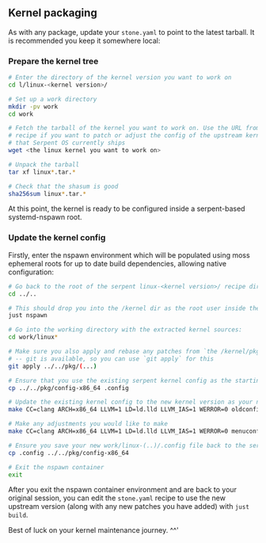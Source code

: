 ## Kernel packaging

As with any package, update your `stone.yaml` to point to the latest tarball.
It is recommended you keep it somewhere local:


### Prepare the kernel tree

```bash
# Enter the directory of the kernel version you want to work on
cd l/linux-<kernel version>/

# Set up a work directory
mkdir -pv work
cd work

# Fetch the tarball of the kernel you want to work on. Use the URL from the stone.yaml
# recipe if you want to patch or adjust the config of the upstream kernel at the version
# that Serpent OS currently ships
wget <the linux kernel you want to work on>

# Unpack the tarball
tar xf linux*.tar.*

# Check that the shasum is good
sha256sum linux*.tar.*
```

At this point, the kernel is ready to be configured inside a serpent-based systemd-nspawn root.


### Update the kernel config

Firstly, enter the nspawn environment which will be populated using moss ephemeral roots
for up to date build dependencies, allowing native configuration:

```bash
# Go back to the root of the serpent linux-<kernel version>/ recipe dir
cd ../..

# This should drop you into the /kernel dir as the root user inside the systemd-nspawn container
just nspawn

# Go into the working directory with the extracted kernel sources:
cd work/linux*

# Make sure you also apply and rebase any patches from `the /kernel/pkg/` directory!
# -- git is available, so you can use `git apply` for this
git apply ../../pkg/(...)

# Ensure that you use the existing serpent kernel config as the starting point:
cp ../../pkg/config-x86_64 .config

# Update the existing kernel config to the new kernel version as your new starting point:
make CC=clang ARCH=x86_64 LLVM=1 LD=ld.lld LLVM_IAS=1 WERROR=0 oldconfig

# Make any adjustments you would like to make
make CC=clang ARCH=x86_64 LLVM=1 LD=ld.lld LLVM_IAS=1 WERROR=0 menuconfig

# Ensure you save your new work/linux-(..)/.config file back to the serpent pkg/ dir
cp .config ../../pkg/config-x86_64

# Exit the nspawn container
exit
```

After you exit the nspawn container environment and are back to your original session,
you can edit the `stone.yaml` recipe to use the new upstream version (along with any new
patches you have added) with `just build`.

Best of luck on your kernel maintenance journey. ^^'
